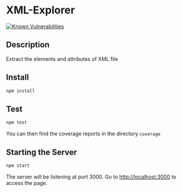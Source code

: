 # XML-Explorer

[![Known Vulnerabilities](https://snyk.io/test/github/ocinpp/XML-Explorer/badge.svg?targetFile=package.json)](https://snyk.io/test/github/ocinpp/XML-Explorer?targetFile=package.json)

## Description

Extract the elements and attributes of XML file

## Install

```bash
npm install
```

## Test

```bash
npm test
```

You can then find the coverage reports in the directory `coverage`

## Starting the Server

```bash
npm start
```

The server will be listening at port 3000. Go to [http://localhost:3000](http://localhost:3000) to access the page.
